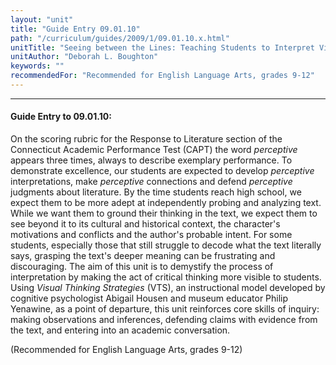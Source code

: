 ```yaml
---
layout: "unit"
title: "Guide Entry 09.01.10"
path: "/curriculum/guides/2009/1/09.01.10.x.html"
unitTitle: "Seeing between the Lines: Teaching Students to Interpret Visual and Verbal Text"
unitAuthor: "Deborah L. Boughton"
keywords: ""
recommendedFor: "Recommended for English Language Arts, grades 9-12"
---
```

<body>
<hr/>
<h4>
Guide Entry to 09.01.10:
</h4>
On the scoring rubric for the Response to Literature section of the Connecticut Academic Performance Test (CAPT) the word
<i>
perceptive
</i>
appears three times, always to describe exemplary performance. To demonstrate excellence, our students are expected to develop
<i>
perceptive
</i>
interpretations, make
<i>
perceptive
</i>
connections and defend
<i>
perceptive
</i>
judgments about literature. By the time students reach high school, we expect them to be more adept at independently probing and analyzing text. While we want them to ground their thinking in the text, we expect them to see beyond it to its cultural and historical context, the character's motivations and conflicts and the author's probable intent. For some students, especially those that still struggle to decode what the text literally says, grasping the text's deeper meaning can be frustrating and discouraging. The aim of this unit is to demystify the process of interpretation by making the act of critical thinking more visible to students. Using
<i>
Visual Thinking Strategies
</i>
(VTS), an instructional model developed by cognitive psychologist Abigail Housen and museum educator Philip Yenawine, as a point of departure, this unit reinforces core skills of inquiry: making observations and inferences, defending claims with evidence from the text, and entering into an academic conversation.
<p>
(Recommended for English Language Arts, grades 9-12)
</p>
</body>